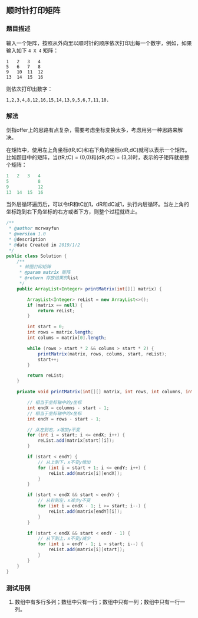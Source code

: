 ## 顺时针打印矩阵

### 题目描述
输入一个矩阵，按照从外向里以顺时针的顺序依次打印出每一个数字，例如，如果输入如下 `4 X 4` 矩阵： 
```
1   2   3   4
5   6   7   8
9   10  11  12
13  14  15  16
```

则依次打印出数字：
```
1,2,3,4,8,12,16,15,14,13,9,5,6,7,11,10.
```
### 解法
剑指offer上的思路有点复杂，需要考虑坐标变换太多，考虑用另一种思路来解决。

在矩阵中，使用左上角坐标(tR,tC)和右下角的坐标(dR,dC)就可以表示一个矩阵。比如题目中的矩阵，当(tR,tC) = (0,0)和(dR,dC) = (3,3)时，表示的子矩阵就是整个矩阵：

```java
1	2	3	4
5			8
9			12
13	14	15	16    
```

当外层循环遍历后，可以令tR和tC加1，dR和dC减1，执行内层循环。当左上角的坐标跑到右下角坐标的右方或者下方，则整个过程就终止。

```java
/**
 * @author mcrwayfun
 * @version 1.0
 * @description
 * @date Created in 2019/1/2
 */
public class Solution {
    /**
     * 转圈打印矩阵
     * @param matrix 矩阵
     * @return 存放结果的list
     */
    public ArrayList<Integer> printMatrix(int[][] matrix) {

        ArrayList<Integer> reList = new ArrayList<>();
        if (matrix == null) {
            return reList;
        }

        int start = 0;
        int rows = matrix.length;
        int colums = matrix[0].length;

        while (rows > start * 2 && colums > start * 2) {
            printMatrix(matrix, rows, colums, start, reList);
            start++;
        }

        return reList;
    }

    private void printMatrix(int[][] matrix, int rows, int columns, int start, ArrayList<Integer> reList) {

        // 相当于坐标轴中的y坐标
        int endX = columns - start - 1;
        // 相当于坐标轴中的x坐标
        int endY = rows - start - 1;

        // 从左到右，x增加y不变
        for (int i = start; i <= endX; i++) {
            reList.add(matrix[start][i]);
        }

        if (start < endY) {
            // 从上到下，x不变y增加
            for (int i = start + 1; i <= endY; i++) {
                reList.add(matrix[i][endX]);
            }
        }

        if (start < endX && start < endY) {
            // 从右到左，x减少y不变
            for (int i = endX - 1; i >= start; i--) {
                reList.add(matrix[endY][i]);
            }
        }

        if (start < endX && start < endY - 1) {
            // 从下到上，x不变y减少
            for (int i = endY - 1; i > start; i--) {
                reList.add(matrix[i][start]);
            }
        }
    }
}
```

### 测试用例
1. 数组中有多行多列；数组中只有一行；数组中只有一列；数组中只有一行一列。